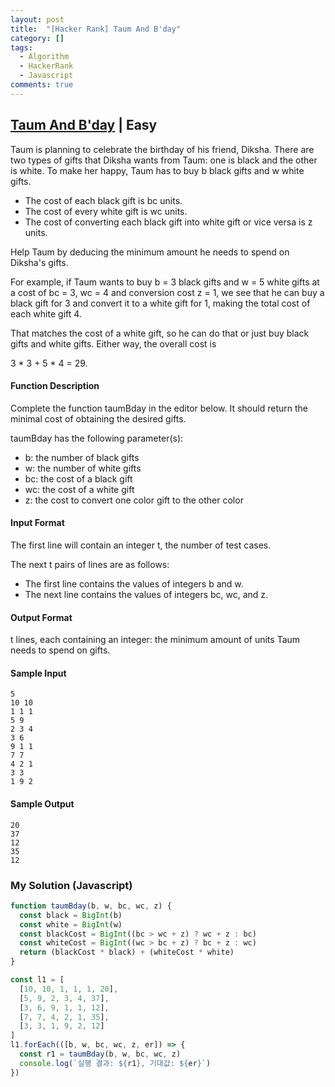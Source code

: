```yaml
---
layout: post
title:  "[Hacker Rank] Taum And B'day"
category: []
tags:
  - Algorithm
  - HackerRank
  - Javascript
comments: true
---
```


## [Taum And B'day](https://www.hackerrank.com/challenges/taum-and-bday/problem) | Easy

Taum is planning to celebrate the birthday of his friend, Diksha. There are two types of gifts that Diksha wants from Taum: one is black and the other is white.
To make her happy, Taum has to buy b black gifts and w white gifts.

* The cost of each black gift is bc units.
* The cost of every white gift is wc units.
* The cost of converting each black gift into white gift or vice versa is z units.

Help Taum by deducing the minimum amount he needs to spend on Diksha's gifts.

For example, if Taum wants to buy b = 3 black gifts and w = 5 white gifts at a cost of bc = 3, wc = 4 and conversion cost z = 1, we see that he can buy a black gift for 3 and convert it to a white gift for 1, making the total cost of each white gift 4.

That matches the cost of a white gift, so he can do that or just buy black gifts and white gifts. Either way, the overall cost is

3 * 3 + 5 * 4 = 29.

#### Function Description

Complete the function taumBday in the editor below. It should return the minimal cost of obtaining the desired gifts.

taumBday has the following parameter(s):

* b: the number of black gifts
* w: the number of white gifts
* bc: the cost of a black gift
* wc: the cost of a white gift
* z: the cost to convert one color gift to the other color

#### Input Format

The first line will contain an integer t, the number of test cases.

The next t pairs of lines are as follows:
- The first line contains the values of integers b and w.
- The next line contains the values of integers bc, wc, and z.

#### Output Format

t lines, each containing an integer: the minimum amount of units Taum needs to spend on gifts.

#### Sample Input

```
5
10 10
1 1 1
5 9
2 3 4
3 6
9 1 1
7 7
4 2 1
3 3
1 9 2
```

#### Sample Output

```
20
37
12
35
12
```

### My Solution (Javascript)

```javascript
function taumBday(b, w, bc, wc, z) {
  const black = BigInt(b)
  const white = BigInt(w)
  const blackCost = BigInt((bc > wc + z) ? wc + z : bc)
  const whiteCost = BigInt((wc > bc + z) ? bc + z : wc)
  return (blackCost * black) + (whiteCost * white)
}

const l1 = [
  [10, 10, 1, 1, 1, 20],
  [5, 9, 2, 3, 4, 37],
  [3, 6, 9, 1, 1, 12],
  [7, 7, 4, 2, 1, 35],
  [3, 3, 1, 9, 2, 12]
]
l1.forEach(([b, w, bc, wc, z, er]) => {
  const r1 = taumBday(b, w, bc, wc, z)
  console.log(`실행 결과: ${r1}, 기대값: ${er}`)
})
```

